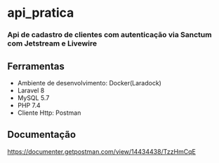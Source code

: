 # api_pratica

### Api de cadastro de clientes com autenticação via Sanctum com Jetstream e Livewire

## Ferramentas
- Ambiente de desenvolvimento: Docker(Laradock)
- Laravel 8
- MySQL 5.7
- PHP 7.4
- Cliente Http: Postman

## Documentação
https://documenter.getpostman.com/view/14434438/TzzHmCqE

